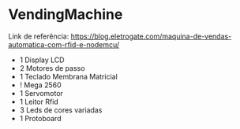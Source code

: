 # VendingMachine

Link de referência: https://blog.eletrogate.com/maquina-de-vendas-automatica-com-rfid-e-nodemcu/


- 1 Display LCD
- 2 Motores de passo
- 1 Teclado Membrana Matricial
- ! Mega 2560
- 1 Servomotor
- 1 Leitor Rfid
- 3 Leds de cores variadas
- 1 Protoboard
